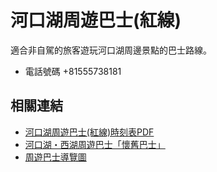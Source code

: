 # 河口湖周遊巴士(紅線)

適合非自駕的旅客遊玩河口湖周邊景點的巴士路線。

- 電話號碼 +81555738181

## 相關連結

- [河口湖周遊巴士(紅線)時刻表PDF](http://bus-tw.fujikyu.co.jp/pdf/heritagetour/red_time_202104.pdf)
- [河口湖・西湖周遊巴士「懷舊巴士」](http://bus-tw.fujikyu.co.jp/heritage-tour/detail/id/1/)
- [周遊巴士導覽圖](http://bus-tw.fujikyu.co.jp/pdf/heritagetour/routemap_retro_omni_2021.pdf)
